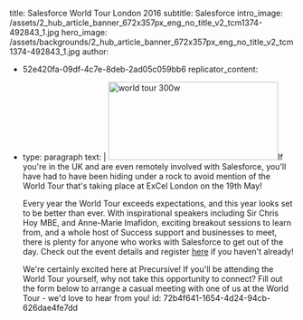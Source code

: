 title: Salesforce World Tour London 2016
subtitle: Salesforce
intro_image: /assets/2_hub_article_banner_672x357px_eng_no_title_v2_tcm1374-492843_1.jpg
hero_image: /assets/backgrounds/2_hub_article_banner_672x357px_eng_no_title_v2_tcm1374-492843_1.jpg
author:
  - 52e420fa-09df-4c7e-8deb-2ad05c059bb6
replicator_content:
  - 
    type: paragraph
    text: |
      <img class="alignright wp-image-3549 size-full" src="https://www.precursive.com/assets/media/world-tour-300w.jpg" alt="world tour 300w" width="300" height="138" />If you're in the UK and are even remotely involved with Salesforce, you'll have had to have been hiding under a rock to avoid mention of the World Tour that's taking place at ExCel London on the 19th May!
      
      Every year the World Tour exceeds expectations, and this year looks set to be better than ever. With inspirational speakers including Sir Chris Hoy MBE, and Anne-Marie Imafidon, exciting breakout sessions to learn from, and a whole host of Success support and businesses to meet, there is plenty for anyone who works with Salesforce to get out of the day. Check out the event details and register <a href="https://www.salesforce.com/uk/events/details/london/">here</a> if you haven't already!
      
      We're certainly excited here at Precursive! If you'll be attending the World Tour yourself, why not take this opportunity to connect? Fill out the form below to arrange a casual meeting with one of us at the World Tour - we'd love to hear from you!
id: 72b4f641-1654-4d24-94cb-626dae4fe7dd
